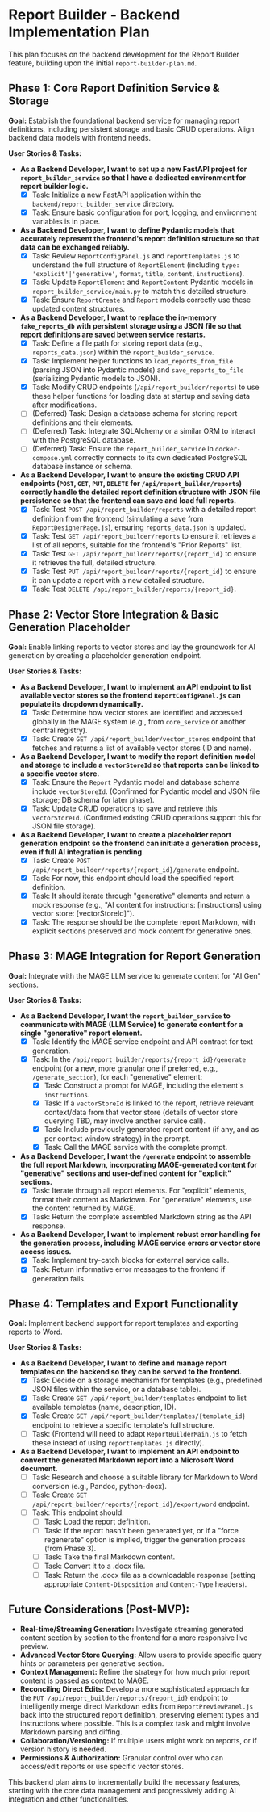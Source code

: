 # Report Builder - Backend Implementation Plan

This plan focuses on the backend development for the Report Builder feature, building upon the initial `report-builder-plan.md`.

## Phase 1: Core Report Definition Service & Storage

**Goal:** Establish the foundational backend service for managing report definitions, including persistent storage and basic CRUD operations. Align backend data models with frontend needs.

**User Stories & Tasks:**

*   **As a Backend Developer, I want to set up a new FastAPI project for `report_builder_service` so that I have a dedicated environment for report builder logic.**
    *   [X] Task: Initialize a new FastAPI application within the `backend/report_builder_service` directory.
    *   [X] Task: Ensure basic configuration for port, logging, and environment variables is in place.
*   **As a Backend Developer, I want to define Pydantic models that accurately represent the frontend's report definition structure so that data can be exchanged reliably.**
    *   [X] Task: Review `ReportConfigPanel.js` and `reportTemplates.js` to understand the full structure of `ReportElement` (including `type: 'explicit'|'generative'`, `format`, `title`, `content`, `instructions`).
    *   [X] Task: Update `ReportElement` and `ReportContent` Pydantic models in `report_builder_service/main.py` to match this detailed structure.
    *   [X] Task: Ensure `ReportCreate` and `Report` models correctly use these updated content structures.
*   **As a Backend Developer, I want to replace the in-memory `fake_reports_db` with persistent storage using a JSON file so that report definitions are saved between service restarts.**
    *   [X] Task: Define a file path for storing report data (e.g., `reports_data.json`) within the `report_builder_service`.
    *   [X] Task: Implement helper functions to `load_reports_from_file` (parsing JSON into Pydantic models) and `save_reports_to_file` (serializing Pydantic models to JSON).
    *   [X] Task: Modify CRUD endpoints (`/api/report_builder/reports`) to use these helper functions for loading data at startup and saving data after modifications.
    *   [ ] (Deferred) Task: Design a database schema for storing report definitions and their elements.
    *   [ ] (Deferred) Task: Integrate SQLAlchemy or a similar ORM to interact with the PostgreSQL database.
    *   [ ] (Deferred) Task: Ensure the `report_builder_service` in `docker-compose.yml` correctly connects to its own dedicated PostgreSQL database instance or schema.
*   **As a Backend Developer, I want to ensure the existing CRUD API endpoints (`POST`, `GET`, `PUT`, `DELETE` for `/api/report_builder/reports`) correctly handle the detailed report definition structure with JSON file persistence so that the frontend can save and load full reports.**
    *   [X] Task: Test `POST /api/report_builder/reports` with a detailed report definition from the frontend (simulating a save from `ReportDesignerPage.js`), ensuring `reports_data.json` is updated.
    *   [X] Task: Test `GET /api/report_builder/reports` to ensure it retrieves a list of all reports, suitable for the frontend's "Prior Reports" list.
    *   [X] Task: Test `GET /api/report_builder/reports/{report_id}` to ensure it retrieves the full, detailed structure.
    *   [X] Task: Test `PUT /api/report_builder/reports/{report_id}` to ensure it can update a report with a new detailed structure.
    *   [X] Task: Test `DELETE /api/report_builder/reports/{report_id}`.

## Phase 2: Vector Store Integration & Basic Generation Placeholder

**Goal:** Enable linking reports to vector stores and lay the groundwork for AI generation by creating a placeholder generation endpoint.

**User Stories & Tasks:**

*   **As a Backend Developer, I want to implement an API endpoint to list available vector stores so the frontend `ReportConfigPanel.js` can populate its dropdown dynamically.**
    *   [X] Task: Determine how vector stores are identified and accessed globally in the MAGE system (e.g., from `core_service` or another central registry).
    *   [X] Task: Create `GET /api/report_builder/vector_stores` endpoint that fetches and returns a list of available vector stores (ID and name).
*   **As a Backend Developer, I want to modify the report definition model and storage to include a `vectorStoreId` so that reports can be linked to a specific vector store.**
    *   [X] Task: Ensure the `Report` Pydantic model and database schema include `vectorStoreId`. (Confirmed for Pydantic model and JSON file storage; DB schema for later phase).
    *   [X] Task: Update CRUD operations to save and retrieve this `vectorStoreId`. (Confirmed existing CRUD operations support this for JSON file storage).
*   **As a Backend Developer, I want to create a placeholder report generation endpoint so the frontend can initiate a generation process, even if full AI integration is pending.**
    *   [X] Task: Create `POST /api/report_builder/reports/{report_id}/generate` endpoint.
    *   [X] Task: For now, this endpoint should load the specified report definition.
    *   [X] Task: It should iterate through "generative" elements and return a mock response (e.g., "AI content for instructions: [instructions] using vector store: [vectorStoreId]").
    *   [X] Task: The response should be the complete report Markdown, with explicit sections preserved and mock content for generative ones.

## Phase 3: MAGE Integration for Report Generation

**Goal:** Integrate with the MAGE LLM service to generate content for "AI Gen" sections.

**User Stories & Tasks:**

*   **As a Backend Developer, I want the `report_builder_service` to communicate with MAGE (LLM Service) to generate content for a single "generative" report element.**
    *   [X] Task: Identify the MAGE service endpoint and API contract for text generation.
    *   [X] Task: In the `/api/report_builder/reports/{report_id}/generate` endpoint (or a new, more granular one if preferred, e.g., `/generate_section`), for each "generative" element:
        *   [X] Task: Construct a prompt for MAGE, including the element's `instructions`.
        *   [X] Task: If a `vectorStoreId` is linked to the report, retrieve relevant context/data from that vector store (details of vector store querying TBD, may involve another service call).
        *   [X] Task: Include previously generated report content (if any, and as per context window strategy) in the prompt.
        *   [X] Task: Call the MAGE service with the complete prompt.
*   **As a Backend Developer, I want the `/generate` endpoint to assemble the full report Markdown, incorporating MAGE-generated content for "generative" sections and user-defined content for "explicit" sections.**
    *   [X] Task: Iterate through all report elements. For "explicit" elements, format their content as Markdown. For "generative" elements, use the content returned by MAGE.
    *   [X] Task: Return the complete assembled Markdown string as the API response.
*   **As a Backend Developer, I want to implement robust error handling for the generation process, including MAGE service errors or vector store access issues.**
    *   [X] Task: Implement try-catch blocks for external service calls.
    *   [X] Task: Return informative error messages to the frontend if generation fails.

## Phase 4: Templates and Export Functionality

**Goal:** Implement backend support for report templates and exporting reports to Word.

**User Stories & Tasks:**

*   **As a Backend Developer, I want to define and manage report templates on the backend so they can be served to the frontend.**
    *   [X] Task: Decide on a storage mechanism for templates (e.g., predefined JSON files within the service, or a database table).
    *   [X] Task: Create `GET /api/report_builder/templates` endpoint to list available templates (name, description, ID).
    *   [X] Task: Create `GET /api/report_builder/templates/{template_id}` endpoint to retrieve a specific template's full structure.
    *   [ ] Task: (Frontend will need to adapt `ReportBuilderMain.js` to fetch these instead of using `reportTemplates.js` directly).
*   **As a Backend Developer, I want to implement an API endpoint to convert the generated Markdown report into a Microsoft Word document.**
    *   [ ] Task: Research and choose a suitable library for Markdown to Word conversion (e.g., Pandoc, python-docx).
    *   [ ] Task: Create `GET /api/report_builder/reports/{report_id}/export/word` endpoint.
    *   [ ] Task: This endpoint should:
        *   [ ] Task: Load the report definition.
        *   [ ] Task: If the report hasn't been generated yet, or if a "force regenerate" option is implied, trigger the generation process (from Phase 3).
        *   [ ] Task: Take the final Markdown content.
        *   [ ] Task: Convert it to a .docx file.
        *   [ ] Task: Return the .docx file as a downloadable response (setting appropriate `Content-Disposition` and `Content-Type` headers).

## Future Considerations (Post-MVP):

*   **Real-time/Streaming Generation:** Investigate streaming generated content section by section to the frontend for a more responsive live preview.
*   **Advanced Vector Store Querying:** Allow users to provide specific query hints or parameters per generative section.
*   **Context Management:** Refine the strategy for how much prior report content is passed as context to MAGE.
*   **Reconciling Direct Edits:** Develop a more sophisticated approach for the `PUT /api/report_builder/reports/{report_id}` endpoint to intelligently merge direct Markdown edits from `ReportPreviewPanel.js` back into the structured report definition, preserving element types and instructions where possible. This is a complex task and might involve Markdown parsing and diffing.
*   **Collaboration/Versioning:** If multiple users might work on reports, or if version history is needed.
*   **Permissions & Authorization:** Granular control over who can access/edit reports or use specific vector stores.

This backend plan aims to incrementally build the necessary features, starting with the core data management and progressively adding AI integration and other functionalities. 